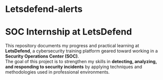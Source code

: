 # Letsdefend-alerts

# SOC Internship at LetsDefend

This repository documents my progress and practical learning at **LetsDefend**, a cybersecurity training platform geared toward working in a **Security Operations Center (SOC)**.  
The goal of this project is to strengthen my skills in **detecting, analyzing, and responding to security incidents** by applying techniques and methodologies used in professional environments.
